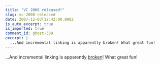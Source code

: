 ```yaml
---
title: "VC 2008 released!"
slug: vc-2008-released
date: 2007-12-03T12:42:00.000Z
is_auto_excerpt: true
is_imported: true
comment_id: ghost-339
excerpt: |-
  ...And incremental linking is apparently broken! What great fun!
---
```


...And incremental linking is apparently
[broken](https://connect.microsoft.com/VisualStudio/feedback/ViewFeedback.aspx?FeedbackID=311732)!
What great fun!
